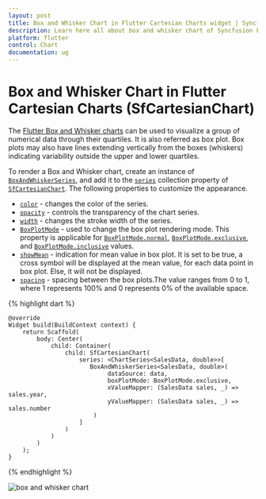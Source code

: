 ```yaml
---
layout: post
title: Box and Whisker Chart in Flutter Cartesian Charts widget | Syncfusion 
description: Learn here all about box and whisker chart of Syncfusion Flutter Cartesian Charts (SfCartesianChart) widget and more.
platform: flutter
control: Chart
documentation: ug
---
```


# Box and Whisker Chart in Flutter Cartesian Charts (SfCartesianChart)

The [Flutter Box and Whisker charts](https://www.syncfusion.com/flutter-widgets/flutter-charts/chart-types/box-and-whisker-chart) can be used to visualize a group of numerical data through their quartiles. It is also referred as box plot. Box plots may also have lines extending vertically from the boxes (whiskers) indicating variability outside the upper and lower quartiles.

To render a Box and Whisker chart, create an instance of [`BoxAndWhiskerSeries`](https://pub.dev/documentation/syncfusion_flutter_charts/latest/charts/BoxAndWhiskerSeries-class.html), and add it to the [`series`](https://pub.dev/documentation/syncfusion_flutter_charts/latest/charts/SfCartesianChart/series.html) collection property of [`SfCartesianChart`](https://pub.dev/documentation/syncfusion_flutter_charts/latest/charts/SfCartesianChart/SfCartesianChart.html). The following properties to customize the appearance.

* [`color`](https://pub.dev/documentation/syncfusion_flutter_charts/latest/charts/CartesianSeries/color.html) - changes the color of the series.
* [`opacity`](https://pub.dev/documentation/syncfusion_flutter_charts/latest/charts/CartesianSeries/opacity.html) - controls the transparency of the chart series.
* [`width`](https://pub.dev/documentation/syncfusion_flutter_charts/latest/charts/CartesianSeries/width.html) - changes the stroke width of the series.
* [`BoxPlotMode`](https://pub.dev/documentation/syncfusion_flutter_charts/latest/charts/BoxAndWhiskerSeries/boxPlotMode.html) - used to change the box plot rendering mode. This property is applicable for 
[`BoxPlotMode.normal`](https://pub.dev/documentation/syncfusion_flutter_charts/latest/charts/BoxPlotMode.html), [`BoxPlotMode.exclusive`](https://pub.dev/documentation/syncfusion_flutter_charts/latest/charts/BoxPlotMode.html), and [`BoxPlotMode.inclusive`](https://pub.dev/documentation/syncfusion_flutter_charts/latest/charts/BoxPlotMode.html) values.
* [`showMean`](https://pub.dev/documentation/syncfusion_flutter_charts/latest/charts/BoxAndWhiskerSeries/showMean.html) - indication for mean value in box plot. It is set to be true, a cross symbol will be displayed at the mean value, for each data point in box plot. Else, it will not be displayed.
* [`spacing`](https://pub.dev/documentation/syncfusion_flutter_charts/latest/charts/BoxAndWhiskerSeries/spacing.html) - spacing between the box plots.The value ranges from 0 to 1, where 1 represents 100% and 0 represents 0% of the available space.

{% highlight dart %}

    @override
    Widget build(BuildContext context) {
        return Scaffold(
            body: Center(
                child: Container(
                    child: SfCartesianChart(
                        series: <ChartSeries<SalesData, double>>[
                           BoxAndWhiskerSeries<SalesData, double>(
                                dataSource: data,
                                boxPlotMode: BoxPlotMode.exclusive,
                                xValueMapper: (SalesData sales, _) => sales.year,
                                yValueMapper: (SalesData sales, _) => sales.number
                            )
                        ]
                    )
                )
            )   
        );
    }

{% endhighlight %}

![box and whisker chart](cartesian-chart-types-images/box_and_whisker.png)
